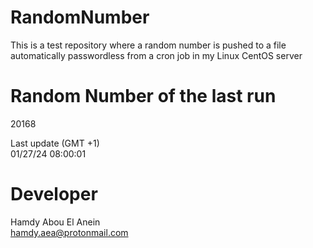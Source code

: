 # RandomNumber    
This is a test repository where a random number is pushed to a file automatically passwordless from a cron job in my Linux CentOS server    
# Random Number of the last run   
20168
      
Last update (GMT +1)    
01/27/24 08:00:01
# Developer    
Hamdy Abou El Anein   
hamdy.aea@protonmail.com
